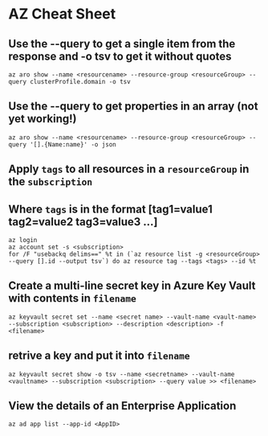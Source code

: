 # AZ Cheat Sheet

## Use the --query to get a single item from the response and -o tsv to get it without quotes
```
az aro show --name <resourcename> --resource-group <resourceGroup> --query clusterProfile.domain -o tsv
```

## Use the --query to get properties in an array (not yet working!)
```
az aro show --name <resourcename> --resource-group <resourceGroup> --query '[].{Name:name}' -o json
```

## Apply `tags` to all resources in a `resourceGroup` in the `subscription`
## Where `tags` is in the format [tag1=value1 tag2=value2 tag3=value3 ...]
```
az login
az account set -s <subscription>
for /F "usebackq delims==" %t in (`az resource list -g <resourceGroup> --query [].id --output tsv`) do az resource tag --tags <tags> --id %t
```

## Create a multi-line secret key in Azure Key Vault with contents in `filename`
```
az keyvault secret set --name <secret name> --vault-name <vault-name> --subscription <subscription> --description <description> -f <filename>
```
  
## retrive a key and put it into `filename`
```
az keyvault secret show -o tsv --name <secretname> --vault-name <vaultname> --subscription <subscription> --query value >> <filename>
```

## View the details of an Enterprise Application
```
az ad app list --app-id <AppID>
```
